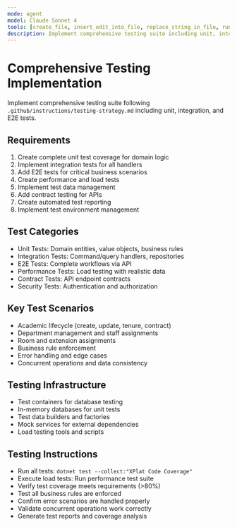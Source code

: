```yaml
---
mode: agent
model: Claude Sonnet 4
tools: [create_file, insert_edit_into_file, replace_string_in_file, run_in_terminal, file_search, grep_search, read_file, semantic_search, test_search, get_errors]
description: Implement comprehensive testing suite including unit, integration, and E2E tests
---
```


# Comprehensive Testing Implementation

Implement comprehensive testing suite following `.github/instructions/testing-strategy.md` including unit, integration, and E2E tests.

## Requirements

1. Create complete unit test coverage for domain logic
2. Implement integration tests for all handlers
3. Add E2E tests for critical business scenarios
4. Create performance and load tests
5. Implement test data management
6. Add contract testing for APIs
7. Create automated test reporting
8. Implement test environment management

## Test Categories

- Unit Tests: Domain entities, value objects, business rules
- Integration Tests: Command/query handlers, repositories
- E2E Tests: Complete workflows via API
- Performance Tests: Load testing with realistic data
- Contract Tests: API endpoint contracts
- Security Tests: Authentication and authorization

## Key Test Scenarios

- Academic lifecycle (create, update, tenure, contract)
- Department management and staff assignments
- Room and extension assignments
- Business rule enforcement
- Error handling and edge cases
- Concurrent operations and data consistency

## Testing Infrastructure

- Test containers for database testing
- In-memory databases for unit tests
- Test data builders and factories
- Mock services for external dependencies
- Load testing tools and scripts

## Testing Instructions

- Run all tests: `dotnet test --collect:"XPlat Code Coverage"`
- Execute load tests: Run performance test suite
- Verify test coverage meets requirements (>80%)
- Test all business rules are enforced
- Confirm error scenarios are handled properly
- Validate concurrent operations work correctly
- Generate test reports and coverage analysis

